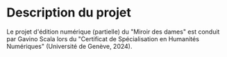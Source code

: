 # Description du projet

Le projet d'édition numérique (partielle) du "Miroir des dames" est conduit par Gavino Scala lors du "Certificat de Spécialisation en Humanités Numériques" (Université de Genève, 2024).
